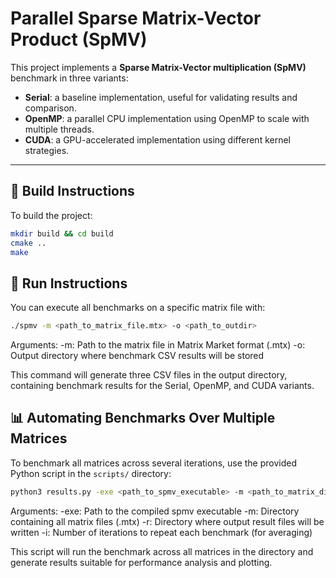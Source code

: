 # Parallel Sparse Matrix-Vector Product (SpMV)

This project implements a **Sparse Matrix-Vector multiplication (SpMV)** benchmark in three variants:

- **Serial**: a baseline implementation, useful for validating results and comparison.
- **OpenMP**: a parallel CPU implementation using OpenMP to scale with multiple threads.
- **CUDA**: a GPU-accelerated implementation using different kernel strategies.

---

## 🔧 Build Instructions

To build the project:

```bash
mkdir build && cd build
cmake ..
make
```

## 🚀 Run Instructions

You can execute all benchmarks on a specific matrix file with:

```bash
./spmv -m <path_to_matrix_file.mtx> -o <path_to_outdir>
```

Arguments:
-m: Path to the matrix file in Matrix Market format (.mtx)
-o: Output directory where benchmark CSV results will be stored

This command will generate three CSV files in the output directory, containing benchmark results for the Serial, OpenMP, and CUDA variants.

## 📊 Automating Benchmarks Over Multiple Matrices

To benchmark all matrices across several iterations, use the provided Python script in the `scripts/` directory:

```bash
python3 results.py -exe <path_to_spmv_executable> -m <path_to_matrix_directory> -r <results_output_directory> -i <num_iterations_per_matrix>
```

Arguments:
-exe: Path to the compiled spmv executable
-m: Directory containing all matrix files (.mtx)
-r: Directory where output result files will be written
-i: Number of iterations to repeat each benchmark (for averaging)

This script will run the benchmark across all matrices in the directory and generate results suitable for performance analysis and plotting.
